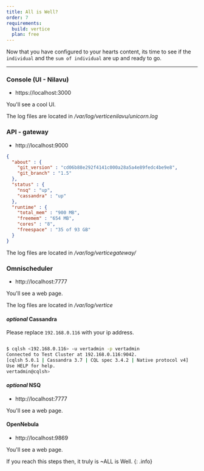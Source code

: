 ```yaml
---
title: All is Well?
order: 7
requirements:
  build: vertice
  plan: free
---
```


Now that you have configured to your hearts content, its time to see if the `individual` and the `sum of individual` are up and ready to go.

---

### Console (UI - Nilavu)

- https://localhost:3000

You'll see a cool UI.

The log files are located in */var/log/verticenilavu/unicorn.log*


### API - gateway

- http://localhost:9000

~~~json
{
  "about" : {
    "git_version" : "cd06b88e292f4141c000a28a5a4e89fedc4be9e8",
    "git_branch" : "1.5"
  },
  "status" : {
    "nsq" : "up",
    "cassandra" : "up"
  },
  "runtime" : {
    "total_mem" : "900 MB",
    "freemem" : "654 MB",
    "cores" : "8",
    "freespace" : "35 of 93 GB"
  }
}
~~~

The log files are located in  */var/log/verticegateway/*


### Omnischeduler

- http://localhost:7777

You'll see a web page.

The log files are located in */var/log/vertice*

#### *optional* Cassandra

Please replace `192.168.0.116` with  your ip address.

~~~bash

$ cqlsh <192.168.0.116> -u vertadmin -p vertadmin
Connected to Test Cluster at 192.168.0.116:9042.
[cqlsh 5.0.1 | Cassandra 3.7 | CQL spec 3.4.2 | Native protocol v4]
Use HELP for help.
vertadmin@cqlsh>

~~~

#### *optional* NSQ

- http://localhost:7777

You'll see a web page.

#### OpenNebula

- http://localhost:9869

You'll see a web page.

If you reach this steps then, it truly is ~ALL is Well.
{: .info}
